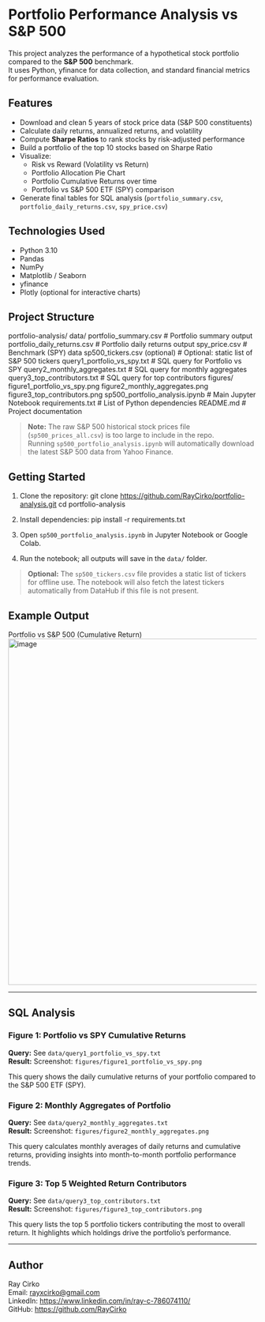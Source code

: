 # Portfolio Performance Analysis vs S&P 500

This project analyzes the performance of a hypothetical stock portfolio compared to the **S&P 500** benchmark.  
It uses Python, yfinance for data collection, and standard financial metrics for performance evaluation.

## Features
- Download and clean 5 years of stock price data (S&P 500 constituents)  
- Calculate daily returns, annualized returns, and volatility  
- Compute **Sharpe Ratios** to rank stocks by risk-adjusted performance  
- Build a portfolio of the top 10 stocks based on Sharpe Ratio  
- Visualize:
  - Risk vs Reward (Volatility vs Return)  
  - Portfolio Allocation Pie Chart  
  - Portfolio Cumulative Returns over time  
  - Portfolio vs S&P 500 ETF (SPY) comparison  
- Generate final tables for SQL analysis (`portfolio_summary.csv`, `portfolio_daily_returns.csv`, `spy_price.csv`)  

## Technologies Used
- Python 3.10
- Pandas  
- NumPy  
- Matplotlib / Seaborn  
- yfinance  
- Plotly (optional for interactive charts)  

## Project Structure
portfolio-analysis/
    data/
        portfolio_summary.csv         # Portfolio summary output
        portfolio_daily_returns.csv   # Portfolio daily returns output
        spy_price.csv                 # Benchmark (SPY) data
        sp500_tickers.csv (optional)  # Optional: static list of S&P 500 tickers
        query1_portfolio_vs_spy.txt   # SQL query for Portfolio vs SPY
        query2_monthly_aggregates.txt # SQL query for monthly aggregates
        query3_top_contributors.txt   # SQL query for top contributors
    figures/
        figure1_portfolio_vs_spy.png
        figure2_monthly_aggregates.png
        figure3_top_contributors.png
    sp500_portfolio_analysis.ipynb    # Main Jupyter Notebook
    requirements.txt                  # List of Python dependencies
    README.md                         # Project documentation

> **Note:** The raw S&P 500 historical stock prices file (`sp500_prices_all.csv`) is too large to include in the repo.  
> Running `sp500_portfolio_analysis.ipynb` will automatically download the latest S&P 500 data from Yahoo Finance.

## Getting Started

1. Clone the repository:
    git clone https://github.com/RayCirko/portfolio-analysis.git
    cd portfolio-analysis

2. Install dependencies:
    pip install -r requirements.txt

3. Open `sp500_portfolio_analysis.ipynb` in Jupyter Notebook or Google Colab.  
4. Run the notebook; all outputs will save in the `data/` folder.

> **Optional:** The `sp500_tickers.csv` file provides a static list of tickers for offline use. The notebook will also fetch the latest tickers automatically from DataHub if this file is not present.

## Example Output
Portfolio vs S&P 500 (Cumulative Return)  
<img width="1001" height="701" alt="image" src="https://github.com/user-attachments/assets/b66d726b-854a-4aec-a65a-0a5a6617a301" />

---

## SQL Analysis

### Figure 1: Portfolio vs SPY Cumulative Returns

**Query:** See `data/query1_portfolio_vs_spy.txt`  
**Result:** Screenshot: `figures/figure1_portfolio_vs_spy.png`  

This query shows the daily cumulative returns of your portfolio compared to the S&P 500 ETF (SPY).

### Figure 2: Monthly Aggregates of Portfolio

**Query:** See `data/query2_monthly_aggregates.txt`  
**Result:** Screenshot: `figures/figure2_monthly_aggregates.png`  

This query calculates monthly averages of daily returns and cumulative returns, providing insights into month-to-month portfolio performance trends.

### Figure 3: Top 5 Weighted Return Contributors

**Query:** See `data/query3_top_contributors.txt`  
**Result:** Screenshot: `figures/figure3_top_contributors.png`  

This query lists the top 5 portfolio tickers contributing the most to overall return. It highlights which holdings drive the portfolio’s performance.

---

## Author
Ray Cirko  
Email: rayxcirko@gmail.com  
LinkedIn: https://www.linkedin.com/in/ray-c-786074110/  
GitHub: https://github.com/RayCirko

